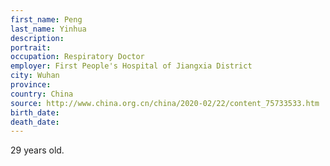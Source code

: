 ```yaml
---
first_name: Peng
last_name: Yinhua
description: 
portrait: 
occupation: Respiratory Doctor
employer: First People's Hospital of Jiangxia District
city: Wuhan
province: 
country: China
source: http://www.china.org.cn/china/2020-02/22/content_75733533.htm
birth_date: 
death_date: 
---
```


29 years old.